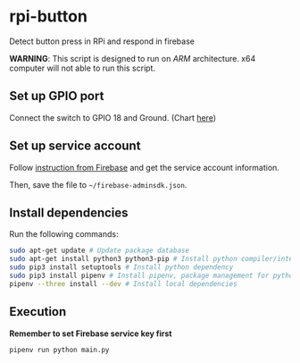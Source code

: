 # rpi-button
Detect button press in RPi and respond in firebase

__WARNING__: This script is designed to run on _ARM_ architecture. x64 computer will not able to run this script.

## Set up GPIO port
Connect the switch to GPIO 18 and Ground. (Chart [here](http://www.mediafire.com/download/dp0sbulael9ns2a/Raspberry_Pi_GPIO_Pintout_diagram_v2.pdf))

## Set up service account
Follow [instruction from Firebase](https://firebase.google.com/docs/admin/setup) and get the service account information.

Then, save the file to `~/firebase-adminsdk.json`.

## Install dependencies
Run the following commands:
```bash
sudo apt-get update # Update package database
sudo apt-get install python3 python3-pip # Install python compiler/interpreter
sudo pip3 install setuptools # Install python dependency
sudo pip3 install pipenv # Install pipenv, package management for python
pipenv --three install --dev # Install local dependencies
```

## Execution
__Remember to set Firebase service key first__
```bash
pipenv run python main.py
```
